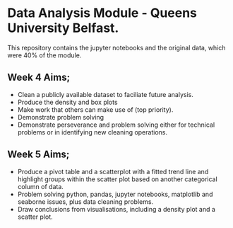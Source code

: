# Data Analysis Module - Queens University Belfast.
This repository contains the jupyter notebooks and the original data, which were 40% of the module. 

## Week 4 Aims;
- Clean a publicly available dataset to faciliate future analysis.
- Produce the density and box plots
- Make work that others can make use of (top priority).
- Demonstrate problem solving
- Demonstrate perseverance and problem solving either for technical problems or in identifying new cleaning operations.

## Week 5 Aims;
- Produce a pivot table and a scatterplot with a fitted trend line and highlight groups within the scatter plot based on another categorical column of data.
- Problem solving python, pandas, jupyter notebooks, matplotlib and seaborne issues, plus data cleaning problems.
- Draw conclusions from visualisations, including a density plot and a scatter plot.
